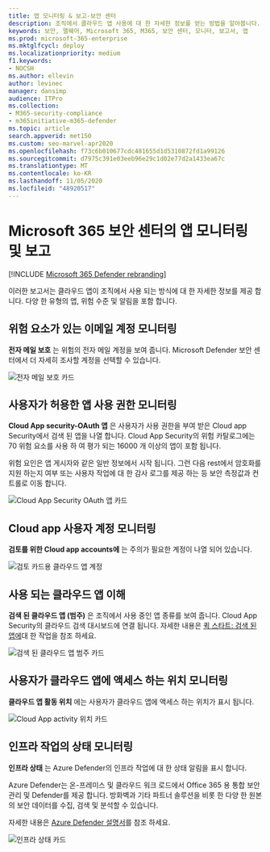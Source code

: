 ```yaml
---
title: 앱 모니터링 & 보고-보안 센터
description: 조직에서 클라우드 앱 사용에 대 한 자세한 정보를 얻는 방법을 알아봅니다. 다양 한 유형의 앱, 위험 수준 및 알림을 포함 합니다.
keywords: 보안, 맬웨어, Microsoft 365, M365, 보안 센터, 모니터, 보고서, 앱
ms.prod: microsoft-365-enterprise
ms.mktglfcycl: deploy
ms.localizationpriority: medium
f1.keywords:
- NOCSH
ms.author: ellevin
author: levinec
manager: dansimp
audience: ITPro
ms.collection:
- M365-security-compliance
- m365initiative-m365-defender
ms.topic: article
search.appverid: met150
ms.custom: seo-marvel-apr2020
ms.openlocfilehash: f73c6b010677cdc481655d1d5310872fd1a99126
ms.sourcegitcommit: d7975c391e03eeb96e29c1d02e77d2a1433ea67c
ms.translationtype: MT
ms.contentlocale: ko-KR
ms.lasthandoff: 11/05/2020
ms.locfileid: "48920517"
---
```

# <a name="app-monitoring-and-reporting-in-the-microsoft-365-security-center"></a>Microsoft 365 보안 센터의 앱 모니터링 및 보고

[!INCLUDE [Microsoft 365 Defender rebranding](../includes/microsoft-defender.md)]


이러한 보고서는 클라우드 앱이 조직에서 사용 되는 방식에 대 한 자세한 정보를 제공 합니다. 다양 한 유형의 앱, 위험 수준 및 알림을 포함 합니다.

## <a name="monitor-email-accounts-at-risk"></a>위험 요소가 있는 이메일 계정 모니터링

**전자 메일 보호** 는 위험의 전자 메일 계정을 보여 줍니다. Microsoft Defender 보안 센터에서 더 자세히 조사할 계정을 선택할 수 있습니다.

![전자 메일 보호 카드](../../media/email-protection.png)

## <a name="monitor-app-permissions-granted-by-users"></a>사용자가 허용한 앱 사용 권한 모니터링

**Cloud App security-OAuth 앱** 은 사용자가 사용 권한을 부여 받은 Cloud app Security에서 검색 된 앱을 나열 합니다. Cloud App Security의 위험 카탈로그에는 70 위험 요소를 사용 하 여 평가 되는 16000 개 이상의 앱이 포함 됩니다.

위험 요인은 앱 게시자와 같은 일반 정보에서 시작 됩니다. 그런 다음 rest에서 암호화를 지원 하는지 여부 또는 사용자 작업에 대 한 감사 로그를 제공 하는 등 보안 측정값과 컨트롤로 이동 합니다.

![Cloud App Security OAuth 앱 카드](../../media/cloud-app-security-oauth-apps.png)

## <a name="monitor-cloud-app-user-accounts"></a>Cloud app 사용자 계정 모니터링

**검토를 위한 Cloud app accounts에** 는 주의가 필요한 계정이 나열 되어 있습니다.

![검토 카드용 클라우드 앱 계정](../../media/cloud-app-accounts-for-review.png)

## <a name="understand-which-cloud-apps-are-used"></a>사용 되는 클라우드 앱 이해

**검색 된 클라우드 앱 (범주)** 은 조직에서 사용 중인 앱 종류를 보여 줍니다. Cloud App Security의 클라우드 검색 대시보드에 연결 됩니다. 자세한 내용은 [퀵 스타트: 검색 된 앱에](https://docs.microsoft.com/cloud-app-security/discovered-apps)대 한 작업을 참조 하세요.  

![검색 된 클라우드 앱 범주 카드](../../media/discovered-cloud-apps-categories.png)

## <a name="monitor-where-users-access-cloud-apps"></a>사용자가 클라우드 앱에 액세스 하는 위치 모니터링

**클라우드 앱 활동 위치** 에는 사용자가 클라우드 앱에 액세스 하는 위치가 표시 됩니다.

![Cloud App activity 위치 카드](../../media/cloud-app-activity-locations.png)

## <a name="monitor-health-for-infrastructure-workloads"></a>인프라 작업의 상태 모니터링

**인프라 상태** 는 Azure Defender의 인프라 작업에 대 한 상태 알림을 표시 합니다.

Azure Defender는 온-프레미스 및 클라우드 워크 로드에서 Office 365 용 통합 보안 관리 및 Defender를 제공 합니다. 방화벽과 기타 파트너 솔루션을 비롯 한 다양 한 원본의 보안 데이터를 수집, 검색 및 분석할 수 있습니다.

자세한 내용은 [Azure Defender 설명서](https://docs.microsoft.com/azure/security-center/)를 참조 하세요.

![인프라 상태 카드](../../media/infrastructure-health.png)
